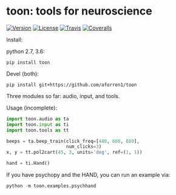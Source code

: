 toon: tools for neuroscience
============================

[![Version](https://img.shields.io/pypi/v/toon.svg)](https://pypi.python.org/pypi/toon)
[![License](https://img.shields.io/pypi/l/toon.svg)](https://raw.githubusercontent.com/aforren1/toon/master/LICENSE.txt)
[![Travis](https://img.shields.io/travis/aforren1/toon.svg)](https://travis-ci.org/aforren1/toon)
[![Coveralls](https://img.shields.io/coveralls/aforren1/toon.svg)](https://coveralls.io/github/aforren1/toon)

Install:

python 2.7, 3.6:

```shell
pip install toon
```

Devel (both):

```shell
pip install git+https://github.com/aforren1/toon
```

Three modules so far: audio, input, and tools.

Usage (incomplete):

```python
import toon.audio as ta
import toon.input as ti
import toon.tools as tt

beeps = ta.beep_train(click_freq=[440, 660, 880],
                      num_clicks=3)
x, y = tt.pol2cart(45, 3, units='deg', ref=(1, 1))

hand = ti.Hand()
```

If you have psychopy and the HAND, you can run an example via:

```python
python -m toon.examples.psychhand
```
